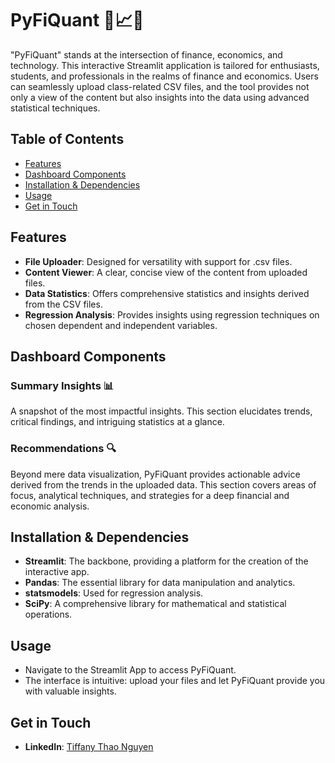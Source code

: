 # PyFiQuant 💼📈🔬

"PyFiQuant" stands at the intersection of finance, economics, and technology. This interactive Streamlit application is tailored for enthusiasts, students, and professionals in the realms of finance and economics. Users can seamlessly upload class-related CSV files, and the tool provides not only a view of the content but also insights into the data using advanced statistical techniques.

## Table of Contents
- [Features](#features)
- [Dashboard Components](#dashboard-components)
- [Installation & Dependencies](#installation--dependencies)
- [Usage](#usage)
- [Get in Touch](#get-in-touch)

## Features
- **File Uploader**: Designed for versatility with support for .csv files.
- **Content Viewer**: A clear, concise view of the content from uploaded files.
- **Data Statistics**: Offers comprehensive statistics and insights derived from the CSV files.
- **Regression Analysis**: Provides insights using regression techniques on chosen dependent and independent variables.

## Dashboard Components
### Summary Insights 📊
A snapshot of the most impactful insights. This section elucidates trends, critical findings, and intriguing statistics at a glance.

### Recommendations 🔍
Beyond mere data visualization, PyFiQuant provides actionable advice derived from the trends in the uploaded data. This section covers areas of focus, analytical techniques, and strategies for a deep financial and economic analysis.

## Installation & Dependencies
- **Streamlit**: The backbone, providing a platform for the creation of the interactive app.
- **Pandas**: The essential library for data manipulation and analytics.
- **statsmodels**: Used for regression analysis.
- **SciPy**: A comprehensive library for mathematical and statistical operations.

## Usage
- Navigate to the Streamlit App to access PyFiQuant.
- The interface is intuitive: upload your files and let PyFiQuant provide you with valuable insights.

## Get in Touch
- **LinkedIn**: [Tiffany Thao Nguyen](https://www.linkedin.com/in/thaotiffanynguyen/details/skills/)

